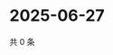 # 2025-06-27

共 0 条

<!-- BEGIN ZHIHUQUESTIONS -->
<!-- 最后更新时间 Fri Jun 27 2025 04:12:54 GMT+0800 (China Standard Time) -->

<!-- END ZHIHUQUESTIONS -->
